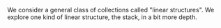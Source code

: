We consider a general class of collections called "linear structures".  We
explore one kind of linear structure, the stack, in a bit more depth.
